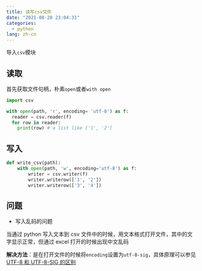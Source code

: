 ```yaml
---
title: 读写csv文件
date: "2021-08-28 23:04:31"
categories:
  - python
lang: zh-cn
---
```


导入`csv`模块

## 读取

首先获取文件句柄，朴素`open`或者`with open`

```python
import csv

with open(path, 'r', encoding= 'utf-8') as f:
  reader = csv.reader(f)
  for row in reader:
    print(row) # a list like ['1', '2']
```

<!-- more -->

## 写入

```python
def write_csv(path):
    with open(path, 'w', encoding='utf-8') as f:
        writer = csv.writer(f)
        writer.writerow(['1', '2'])
        writer.writerow(['3', '4'])
```

## 问题

- 写入乱码的问题

当通过 python 写入文本到 csv 文件中的时候，用文本格式打开文件，其中的文字显示正常，但通过 excel 打开的时候出现中文乱码

**解决方法**：是在打开文件的时候将`encoding`设置为`utf-8-sig`，具体原理可以参见[UTF-8 和 UTF-8-SIG 的区别](https://www.cnblogs.com/brady-wang/p/12492457.html)
